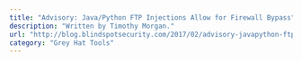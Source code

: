 ```yaml
---
title: "Advisory: Java/Python FTP Injections Allow for Firewall Bypass"
description: "Written by Timothy Morgan."
url: "http://blog.blindspotsecurity.com/2017/02/advisory-javapython-ftp-injections.html"
category: "Grey Hat Tools"
---
```

